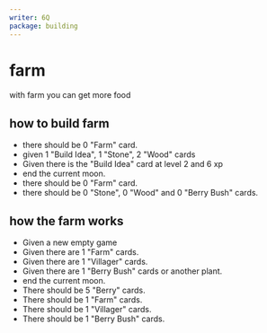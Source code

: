 ```yaml
---
writer: 6Q
package: building
---
```

# farm

with farm you can get more food

 ## how to build farm

 * there should be 0 "Farm" card.
 * given 1 "Build Idea", 1 "Stone", 2 "Wood" cards
 * Given there is the "Build Idea" card at level 2 and 6 xp
 * end the current moon.
 * there should be 0 "Farm" card.
 * there should be 0 "Stone", 0 "Wood" and 0 "Berry Bush" cards.

## how the farm works

 * Given a new empty game
 * Given there are 1 "Farm" cards.
 * Given there are 1 "Villager" cards.
 * Given there are 1 "Berry Bush" cards or another plant.
 * end the current moon.
 * There should be 5 "Berry" cards.
 * There should be 1 "Farm" cards.
 * There should be 1 "Villager" cards.
 * There should be 1 "Berry Bush" cards.
